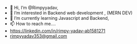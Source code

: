 - 👋 Hi, I’m @Rimpyyadav, 
- 👀 I’m interested in Backend web development , (MERN DEV) 
- 🌱 I’m currently learning Javascript and Backend,
- 📫 How to reach me....
- https://linkedin.com/in/rimpy-yadav-ab1581271
- rimpyyadav353@gmail.com

<!---
Rimpyyadav/Rimpyyadav is a ✨ special ✨ repository because its `README.md` (this file) appears on your GitHub profile.
You can click the Preview link to take a look at your changes.
--->
